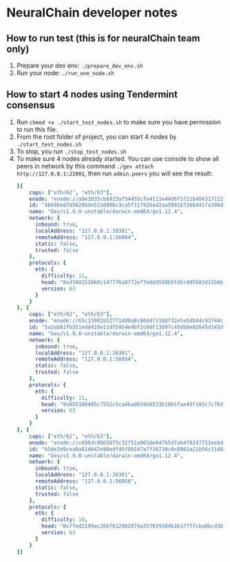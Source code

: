# NeuralChain developer notes

## How to run test (this is for neuralChain team only)

1. Prepare your dev env: `./prepare_dev_env.sh`
2. Run your node: `./run_one_node.sh`

## How to start 4 nodes using Tendermint consensus
1. Run `chmod +x ./start_test_nodes.sh` to make sure you have permission to run this file.
2. From the root folder of project, you can start 4 nodes by `./start_test_nodes.sh`
3. To stop, you run `./stop_test_nodes.sh`
4. To make sure 4 nodes already started. You can use console to show all peers in network by this command `./gev attach http://127.0.0.1:22001`, then run `admin.peers` you will see the result:
    ```yaml
    [{
        caps: ["eth/62", "eth/63"],
        enode: "enode://a9e3035cb6933a754455cfe4111e44d6f5711b484317122b0f0d38d4dc1938319c84b839aeedec35a9c9df1a9a54a365bd3380b470210cd9f45441f25a05c919@127.0.0.1:56064",
        id: "4b69bed7d5626bde523d80bc3ca5f11792bad2aa50816726b441fa306ddeab2f",
        name: "Gev/v1.9.0-unstable/darwin-amd64/go1.12.4",
        network: {
          inbound: true,
          localAddress: "127.0.0.1:30301",
          remoteAddress: "127.0.0.1:56064",
          static: false,
          trusted: false
        },
        protocols: {
          eth: {
            difficulty: 11,
            head: "0xd308251660c147776a8772ef7e8dd550b5fd5c485583d21b6b35708e7aa2eedb",
            version: 63
          }
        }
    }, {
        caps: ["eth/62", "eth/63"],
        enode: "enode://65c13901b52771dd0a8c80d47118df32e5a5db44c93744ce47e64731c0fb68ab90635bf7b673a0e112ae3727e719caaee6923805d2b8ac767e2142dd00c2220b@127.0.0.1:56054",
        id: "5a2ab61fb351edd410e11dfb954e4bf2c68f13d97c45db0e02645d145db6911f",
        name: "Gev/v1.9.0-unstable/darwin-amd64/go1.12.4",
        network: {
          inbound: true,
          localAddress: "127.0.0.1:30301",
          remoteAddress: "127.0.0.1:56054",
          static: false,
          trusted: false
        },
        protocols: {
          eth: {
            difficulty: 11,
            head: "0x855300485c7552c5ca4bad034b0533b10b1fae49f103c7c7631ada531201262a",
            version: 63
          }
        }
    }, {
        caps: ["eth/62", "eth/63"],
        enode: "enode://c696dc88658f5c32f51a9656e047b5dfab4f8247751eebde022fadee402e0e181085bcf79e3fc1dbe356538c9ea1a903dd3321566b4238374ad7250a421d908e@127.0.0.1:56058",
        id: "b5de3d9cea0a814642e90adf45f8b547a7f16730c0c8961a21b56c31d84ddb49",
        name: "Gev/v1.9.0-unstable/darwin-amd64/go1.12.4",
        network: {
          inbound: true,
          localAddress: "127.0.0.1:30301",
          remoteAddress: "127.0.0.1:56058",
          static: false,
          trusted: false
        },
        protocols: {
          eth: {
            difficulty: 10,
            head: "0x7fed2199ac26bf6129b2074a357019384b16377ffcba0bcd36b9e123d9e97206",
            version: 63
          }
        }
    }]
    ```
